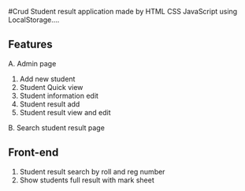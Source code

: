 #Crud Student result application made by HTML CSS JavaScript using LocalStorage....

## Features
A. Admin page
1. Add new student
2. Student Quick view
3. Student information edit
4. Student result add
5. Student result view and edit

B. Search student result page
## Front-end
1. Student result search by roll and reg number
2. Show students full result with mark sheet

